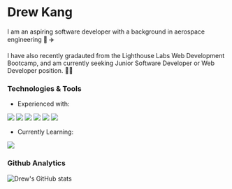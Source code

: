 # Drew Kang

I am an aspiring software developer with a background in aerospace engineering 🚀 ✈️

I have also recently gradauted from the Lighthouse Labs Web Development Bootcamp, and am currently seeking Junior Software Developer or Web Developer position. 👨‍💻

### Technologies & Tools
- Experienced with:


![](https://img.shields.io/badge/JavaScript-F7DF1E?style=for-the-badge&logo=javascript&logoColor=black)
![](https://img.shields.io/badge/Node.js-43853D?style=for-the-badge&logo=node.js&logoColor=white)
![](https://img.shields.io/badge/HTML5-E34F26?style=for-the-badge&logo=html5&logoColor=white)
![](https://img.shields.io/badge/CSS3-1572B6?style=for-the-badge&logo=css3&logoColor=white)
![](https://img.shields.io/badge/Sass-CC6699?style=for-the-badge&logo=sass&logoColor=white)
![](https://img.shields.io/badge/Ruby-CC342D?style=for-the-badge&logo=ruby&logoColor=white)

- Currently Learning:


![](https://img.shields.io/badge/Java-ED8B00?style=for-the-badge&logo=java&logoColor=white)


### Github Analytics
![Drew's GitHub stats](https://github-readme-stats.vercel.app/api?username=KangerDrew&show_icons=true&theme=dark)
<!-- ![Drew's Langs](https://github-readme-stats.vercel.app/api/top-langs/?username=KangerDrew&layout=compact&theme=merko)
 -->
 
 
<!--
**KangerDrew/KangerDrew** is a ✨ _special_ ✨ repository because its `README.md` (this file) appears on your GitHub profile.

Here are some ideas to get you started:

- 🔭 I’m currently working on ...
- 🌱 I’m currently learning ...
- 👯 I’m looking to collaborate on ...
- 🤔 I’m looking for help with ...
- 💬 Ask me about ...
- 📫 How to reach me: ...
- 😄 Pronouns: ...
- ⚡ Fun fact: ...
-->
